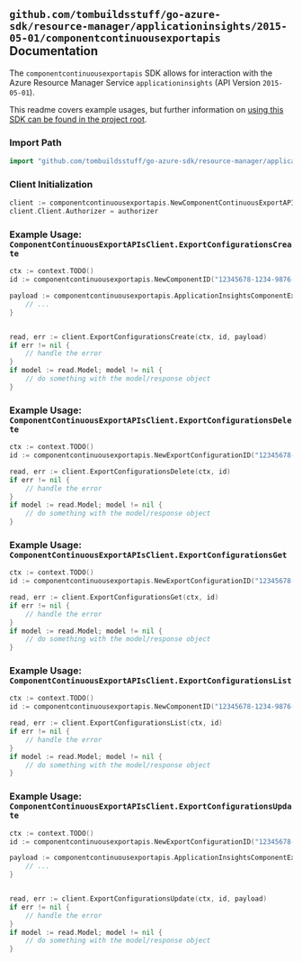 
## `github.com/tombuildsstuff/go-azure-sdk/resource-manager/applicationinsights/2015-05-01/componentcontinuousexportapis` Documentation

The `componentcontinuousexportapis` SDK allows for interaction with the Azure Resource Manager Service `applicationinsights` (API Version `2015-05-01`).

This readme covers example usages, but further information on [using this SDK can be found in the project root](https://github.com/tombuildsstuff/go-azure-sdk/tree/main/docs).

### Import Path

```go
import "github.com/tombuildsstuff/go-azure-sdk/resource-manager/applicationinsights/2015-05-01/componentcontinuousexportapis"
```


### Client Initialization

```go
client := componentcontinuousexportapis.NewComponentContinuousExportAPIsClientWithBaseURI("https://management.azure.com")
client.Client.Authorizer = authorizer
```


### Example Usage: `ComponentContinuousExportAPIsClient.ExportConfigurationsCreate`

```go
ctx := context.TODO()
id := componentcontinuousexportapis.NewComponentID("12345678-1234-9876-4563-123456789012", "example-resource-group", "componentValue")

payload := componentcontinuousexportapis.ApplicationInsightsComponentExportRequest{
	// ...
}


read, err := client.ExportConfigurationsCreate(ctx, id, payload)
if err != nil {
	// handle the error
}
if model := read.Model; model != nil {
	// do something with the model/response object
}
```


### Example Usage: `ComponentContinuousExportAPIsClient.ExportConfigurationsDelete`

```go
ctx := context.TODO()
id := componentcontinuousexportapis.NewExportConfigurationID("12345678-1234-9876-4563-123456789012", "example-resource-group", "componentValue", "exportIdValue")

read, err := client.ExportConfigurationsDelete(ctx, id)
if err != nil {
	// handle the error
}
if model := read.Model; model != nil {
	// do something with the model/response object
}
```


### Example Usage: `ComponentContinuousExportAPIsClient.ExportConfigurationsGet`

```go
ctx := context.TODO()
id := componentcontinuousexportapis.NewExportConfigurationID("12345678-1234-9876-4563-123456789012", "example-resource-group", "componentValue", "exportIdValue")

read, err := client.ExportConfigurationsGet(ctx, id)
if err != nil {
	// handle the error
}
if model := read.Model; model != nil {
	// do something with the model/response object
}
```


### Example Usage: `ComponentContinuousExportAPIsClient.ExportConfigurationsList`

```go
ctx := context.TODO()
id := componentcontinuousexportapis.NewComponentID("12345678-1234-9876-4563-123456789012", "example-resource-group", "componentValue")

read, err := client.ExportConfigurationsList(ctx, id)
if err != nil {
	// handle the error
}
if model := read.Model; model != nil {
	// do something with the model/response object
}
```


### Example Usage: `ComponentContinuousExportAPIsClient.ExportConfigurationsUpdate`

```go
ctx := context.TODO()
id := componentcontinuousexportapis.NewExportConfigurationID("12345678-1234-9876-4563-123456789012", "example-resource-group", "componentValue", "exportIdValue")

payload := componentcontinuousexportapis.ApplicationInsightsComponentExportRequest{
	// ...
}


read, err := client.ExportConfigurationsUpdate(ctx, id, payload)
if err != nil {
	// handle the error
}
if model := read.Model; model != nil {
	// do something with the model/response object
}
```
